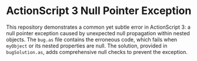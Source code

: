 # ActionScript 3 Null Pointer Exception

This repository demonstrates a common yet subtle error in ActionScript 3: a null pointer exception caused by unexpected null propagation within nested objects.  The `bug.as` file contains the erroneous code, which fails when `myObject` or its nested properties are null. The solution, provided in `bugSolution.as`, adds comprehensive null checks to prevent the exception.